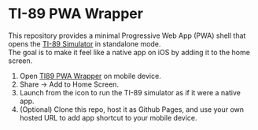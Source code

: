 # TI-89 PWA Wrapper

This repository provides a minimal Progressive Web App (PWA) shell that opens the [TI-89 Simulator](https://ti89-simulator.com) in standalone mode.  
The goal is to make it feel like a native app on iOS by adding it to the home screen.

1. Open [TI89 PWA Wrapper](https://denysy1.github.io/ti89-pwa-wrapper) on mobile device.
2. Share → Add to Home Screen.
3. Launch from the icon to run the TI-89 simulator as if it were a native app.
4. (Optional) Clone this repo, host it as Github Pages, and use your own hosted URL to add app shortcut to your mobile device.
